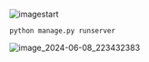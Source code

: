 ![image](https://github.com/blope12/commerce/assets/148343881/02d5973d-051d-4c6e-9751-2a4693e411b8)start
```
python manage.py runserver
```
![image_2024-06-08_223432383](https://github.com/blope12/commerce/assets/148343881/b09a4b5f-9cd7-437c-99a3-455c698b1a8d)

